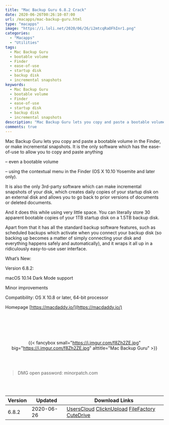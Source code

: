 ```yaml
---
title: "Mac Backup Guru 6.8.2 Crack"
date: 2020-06-26T00:26:10-07:00
url: /macapps/mac-backup-guru.html
type: "macapps"
image: "https://i.loli.net/2020/06/26/i2mtcqRaOFhInr1.png"
categories:
  - "Macapps"
  - "Utilities"
tags:
  - Mac Backup Guru
  - bootable volume
  - Finder
  - ease-of-use
  - startup disk
  - backup disk
  - incremental snapshots
keywords:
  - Mac Backup Guru
  - bootable volume
  - Finder
  - ease-of-use
  - startup disk
  - backup disk
  - incremental snapshots
description: "Mac Backup Guru lets you copy and paste a bootable volume in the Finder, or make incremental snapshots. It is the only software which has the ease-of-use to allow you to copy and paste anything"
comments: true
---
```


Mac Backup Guru lets you copy and paste a bootable volume in the Finder, or make incremental snapshots. It is the only software which has the ease-of-use to allow you to copy and paste anything 

– even a bootable volume 

– using the contextual menu in the Finder (OS X 10.10 Yosemite and later only). 

It is also the only 3rd-party software which can make incremental snapshots of your disk, which creates daily copies of your startup disk on an external disk and allows you to go back to prior versions of documents or deleted documents. 

And it does this while using very little space. You can literally store 30 apparent bootable copies of your 1TB startup disk on a 1.5TB backup disk. 

Apart from that it has all the standard backup software features, such as scheduled backups which activate when you connect your backup disk (so backing up becomes a matter of simply connecting your disk and everything happens safely and automatically), and it wraps it all up in a ridiculously easy-to-use user interface.

What’s New:

Version 6.8.2:

macOS 10.14 Dark Mode support

Minor improvements

Compatibility: OS X 10.8 or later, 64-bit processor

Homepage [https://macdaddy.io/](https://macdaddy.io/)

<br/>
<br/>
<script async src="https://pagead2.googlesyndication.com/pagead/js/adsbygoogle.js"></script>
<ins class="adsbygoogle"
     style="display:block; text-align:center;"
     data-ad-layout="in-article"
     data-ad-format="fluid"
     data-ad-client="ca-pub-8746275014476192"
     data-ad-slot="5144997159"></ins>
<script>
     (adsbygoogle = window.adsbygoogle || []).push({});
</script>
<br/>
<br/>


<center>

{{< fancybox small="https://i.imgur.com/f8Zh2ZE.jpg" big="https://i.imgur.com/f8Zh2ZE.jpg" alttitle="Mac Backup Guru" >}}

</center>

<br/>
<br/>


> DMG open password: minorpatch.com

<br/>

<br/>
<div id="history_version" class="history_version">

| Version | Updated | Download Links |
| ---- | ---- | ---- |
| 6.8.2 | 2020-06-26 | [UsersCloud](https://ouo.io/BjU84j)   [ClicknUpload](https://ouo.io/dPNrDH)   [FileFactory](https://ouo.io/R2tHSp)   [CuteDrive](https://ouo.io/5PcaK8k) |

</div>
